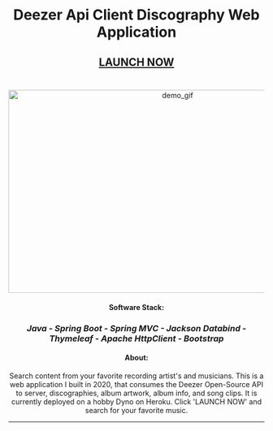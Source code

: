 

<div align="center">

<h1><strong>Deezer Api Client Discography Web Application</strong></h1>
<h2><div align="center">  <a href="https://deezer-app.harrydulaney.com">LAUNCH NOW</a></div><br>
</h2>
<div align="center">
<img style="margin:0 auto;" src="https://raw.githubusercontent.com/HarryDulaney/deezer-example-web-app/master/img/Deezer-Web-App-Demo.gif" height="400" width="650" alt="demo_gif"/></div>

#### Software Stack:
### _Java - Spring Boot - Spring MVC - Jackson Databind - Thymeleaf - Apache HttpClient - Bootstrap_
#### About:
Search content from your favorite recording artist's and musicians. This is a web application I built in 2020, that 
consumes the Deezer Open-Source API to server, discographies, album artwork, album info, and song clips. It is 
currently deployed on a hobby Dyno on Heroku. Click 'LAUNCH NOW' and search for your favorite music.
<hr>
</div>
